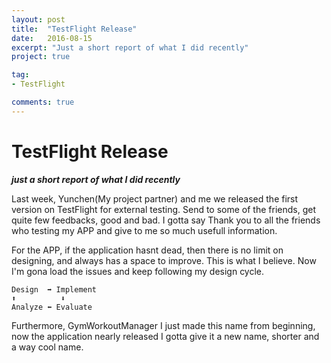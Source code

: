 ```yaml
---
layout: post
title:  "TestFlight Release"
date:   2016-08-15
excerpt: "Just a short report of what I did recently"
project: true

tag:
- TestFlight

comments: true
---
```


# TestFlight Release

***just a short report of what I did recently***

Last week, Yunchen(My project partner) and me we released the first version on TestFlight for external testing. Send to some of the friends, get quite few feedbacks, good and bad. I gotta say Thank you to all the friends who testing my APP and give to me so much usefull information.

For the APP, if the application hasnt dead, then there is no limit on designing, and always has a space to improve. This is what I believe. Now I'm gona load the issues and keep following my design cycle.

```
Design  ➡️ Implement
⬆️          ⬇️
Analyze ⬅️ Evaluate   

```

Furthermore, GymWorkoutManager I just made this name from beginning, now the application nearly released I gotta give it a new name, shorter and a way cool name.
